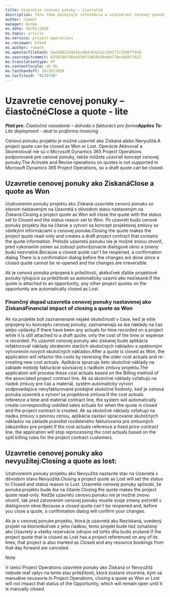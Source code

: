 ```yaml
---
title: Uzavretie cenovej ponuky – čiastočné
description: Táto téma poskytuje informácie o uzatváraní cenovej ponuky v Project Operations.
author: rumant
manager: Annbe
ms.date: 10/01/2020
ms.topic: article
ms.service: project-operations
ms.reviewer: kfend
ms.author: rumant
ms.openlocfilehash: 5ad206232d616cdbdc83e2a17b9177cfb98ffda9
ms.sourcegitcommit: 625878bf48ea530f3381843be0e778cebbbf1922
ms.translationtype: HT
ms.contentlocale: sk-SK
ms.lasthandoff: 10/30/2020
ms.locfileid: "4175730"
---
```

# <a name="close-a-quote---lite"></a><span data-ttu-id="cbdf5-103">Uzavretie cenovej ponuky – čiastočné</span><span class="sxs-lookup"><span data-stu-id="cbdf5-103">Close a quote - lite</span></span>

<span data-ttu-id="cbdf5-104">_**Platí pre:** Čiastočné nasadenie – dohoda o fakturácii pro forma_</span><span class="sxs-lookup"><span data-stu-id="cbdf5-104">_**Applies To:** Lite deployment - deal to proforma invoicing_</span></span>

<span data-ttu-id="cbdf5-105">Cenovú ponuku projektu je možné uzavrieť ako Získaná alebo Nevyužitá.</span><span class="sxs-lookup"><span data-stu-id="cbdf5-105">A project quote can be closed as Won or Lost.</span></span> <span data-ttu-id="cbdf5-106">Operácie Aktivovať a Skontrolovať nie sú v Microsoft Dynamics 365 Project Operations podporované pre cenové ponuky, takže môžete uzavrieť koncept cenovej ponuky.</span><span class="sxs-lookup"><span data-stu-id="cbdf5-106">The Activate and Revise operations on quotes is not supported in Microsoft Dynamics 365 Project Operations, so a draft quote can be closed.</span></span>

## <a name="close-a-quote-as-won"></a><span data-ttu-id="cbdf5-107">Uzavretie cenovej ponuky ako Získaná</span><span class="sxs-lookup"><span data-stu-id="cbdf5-107">Close a quote as Won</span></span>

<span data-ttu-id="cbdf5-108">Uzatvorením ponuky projektu ako Získaná uzavriete cenovú ponuku so stavom nastaveným na Uzavretá s dôvodom stavu nastaveným na Získaná.</span><span class="sxs-lookup"><span data-stu-id="cbdf5-108">Closing a project quote as Won will close the quote with the status set to Closed and the status reason set to Won.</span></span> <span data-ttu-id="cbdf5-109">Po uzavretí budú cenové ponuky projektu iba na čítanie a vytvorí sa koncept projektovej zmluvy so všetkými informáciami o cenovej ponuke.</span><span class="sxs-lookup"><span data-stu-id="cbdf5-109">Closing the quote makes the project quote read-only and creates a draft project contract that contains the quote information.</span></span> <span data-ttu-id="cbdf5-110">Pretože uzavretú ponuku nie je možné znovu otvoriť, pred vykonaním zmien sa zobrazí potvrdzovacie dialógové okno a zmeny budú nezvratné.</span><span class="sxs-lookup"><span data-stu-id="cbdf5-110">Because a closed quote can't be reopened, a confirmation dialog There is a confirmation dialog before the changes are done since a closed quote cannot be re-opened and the changes are irreversible.</span></span>

<span data-ttu-id="cbdf5-111">Ak je cenová ponuka pripojená k príležitosti, akékoľvek ďalšie projektové ponuky týkajúce sa príležitosti sa automaticky uzavrú ako nezískané.</span><span class="sxs-lookup"><span data-stu-id="cbdf5-111">If the quote is attached to an opportunity, any other project quotes on the opportunity are automatically closed as Lost.</span></span>

### <a name="financial-impact-of-closing-a-quote-as-won"></a><span data-ttu-id="cbdf5-112">Finančný dopad uzavretia cenovej ponuky nastavenej ako Získaná</span><span class="sxs-lookup"><span data-stu-id="cbdf5-112">Financial impact of closing a quote as Won</span></span>

<span data-ttu-id="cbdf5-113">Ak na projekte boli zaznamenané nejaké skutočnosti v čase, keď je ešte pripojený ku konceptu cenovej ponuky, zaznamenajú sa iba náklady na čas alebo výdavky.</span><span class="sxs-lookup"><span data-stu-id="cbdf5-113">If there have been any actuals for time recorded on a project while it is still attached to a draft quote, only the cost of the time or expense is recorded.</span></span> <span data-ttu-id="cbdf5-114">Po uzavretí cenovej ponuky ako získanej bude aplikácia refaktorovať náklady obrátením starších skutočných nákladov a opätovným vytvorením nových skutočných nákladov.</span><span class="sxs-lookup"><span data-stu-id="cbdf5-114">After a quote is closed as Won, the application will refactor the costs by reversing the older cost actuals and re-creating new cost actuals.</span></span> <span data-ttu-id="cbdf5-115">Aplikácia spracuje tieto skutočné náklady na základe metódy fakturácie súvisiacej s riadkom zmluvy projektu.</span><span class="sxs-lookup"><span data-stu-id="cbdf5-115">The application will process these cost actuals based on the Billing method of the associated project contract line.</span></span> <span data-ttu-id="cbdf5-116">Ak sa skutočné náklady vzťahujú na riadok zmluvy pre čas a materiál, systém automaticky vytvorí zodpovedajúce nevyfakturované predajné skutočné hodnoty, keď je cenová ponuka uzavretá a vytvorí sa projektová zmluva.</span><span class="sxs-lookup"><span data-stu-id="cbdf5-116">If the cost actuals reference a time and material contract line, the system will automatically create corresponding unbilled sales actuals for when the quote is closed and the project contract is created.</span></span> <span data-ttu-id="cbdf5-117">Ak sa skutočné náklady vzťahujú na riadku zmluvy s pevnou cenou, aplikácia zastaví spracovanie skutočných nákladov na základe pravidiel rozdeleného fakturovania pre zmluvných zákazníkov pre projekt.</span><span class="sxs-lookup"><span data-stu-id="cbdf5-117">If the cost actuals reference a fixed price contract line, the application will stop reprocessing the cost actuals based on the split billing rules for the project contract customers.</span></span>

## <a name="closing-a-quote-as-lost"></a><span data-ttu-id="cbdf5-118">Uzavretie cenovej ponuky ako nevyužitej:</span><span class="sxs-lookup"><span data-stu-id="cbdf5-118">Closing a quote as lost:</span></span>

<span data-ttu-id="cbdf5-119">Uzatvorením ponuky projektu ako Nevyužitá nastavíte stav na Uzavretá s dôvodom stavu Nevyužitá.</span><span class="sxs-lookup"><span data-stu-id="cbdf5-119">Closing a project quote as Lost will set the status to Closed and status reason to Lost.</span></span> <span data-ttu-id="cbdf5-120">Uzavretie cenovej ponuky spôsobí, že ponuka projektu bude iba na čítanie.</span><span class="sxs-lookup"><span data-stu-id="cbdf5-120">Closing the quote makes the project quote read-only.</span></span> <span data-ttu-id="cbdf5-121">Keďže uzavretú cenovú ponuku nie je možné znovu otvoriť, tak pred zatvorením cenovej ponuky musíte svoje zmeny potvrdiť v dialógovom okne.</span><span class="sxs-lookup"><span data-stu-id="cbdf5-121">Because a closed quote can't be reopened and, before you close a quote, a confirmation dialog will confirm your changes.</span></span>

<span data-ttu-id="cbdf5-122">Ak je v cenovej ponuke projektu, ktorá je uzavretá ako Nezískaná, uvedený projekt na ktoromkoľvek z jeho riadkov, tento projekt bude tiež označený ako Uzavretý a všetky rezervácie zdrojov od tohto dňa budú zrušené.</span><span class="sxs-lookup"><span data-stu-id="cbdf5-122">If the project quote that is closed as Lost has a project referenced on any of its lines, that project is also marked as Closed and any resource bookings from that day forward are canceled.</span></span>

> [!NOTE]
> <span data-ttu-id="cbdf5-123">V rámci Project Operations uzavretie ponuky ako Získaná or Nevyužitá nebude mať vplyv na tento stav príležitosti, ktorá zostane otvorená, kým sa manuálne neuzavrie.</span><span class="sxs-lookup"><span data-stu-id="cbdf5-123">In Project Operations, closing a quote as Won or Lost will not impact that status of the Opportunity, which will remain open until it is manually closed.</span></span>

